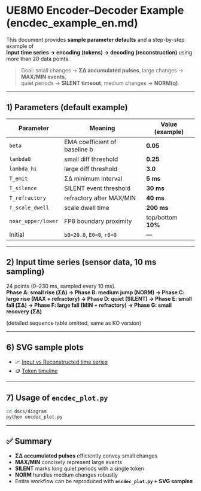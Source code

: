 # UE8M0 Encoder–Decoder Example (encdec_example_en.md)

This document provides **sample parameter defaults** and a step-by-step example of  
**input time series → encoding (tokens) → decoding (reconstruction)** using more than 20 data points.

> Goal: small changes → **ΣΔ accumulated pulses**, large changes → **MAX/MIN events**,  
> quiet periods → **SILENT timeout**, medium changes → **NORM(q)**.

---

## 1) Parameters (default example)

| Parameter | Meaning | Value (example) |
|---|---|---|
| `beta` | EMA coefficient of baseline b | **0.05** |
| `lambda0` | small diff threshold | **0.25** |
| `lambda_hi` | large diff threshold | **3.0** |
| `T_emit` | ΣΔ minimum interval | **5 ms** |
| `T_silence` | SILENT event threshold | **30 ms** |
| `T_refractory` | refractory after MAX/MIN | **40 ms** |
| `T_scale_dwell` | scale dwell time | **200 ms** |
| `near_upper/lower` | FP8 boundary proximity | top/bottom **10%** |
| Initial | `b0=20.0`, `E0=0`, `r0=0` | — |

---

## 2) Input time series (sensor data, 10 ms sampling)

24 points (0–230 ms, sampled every 10 ms).  
**Phase A: small rise (ΣΔ) → Phase B: medium jump (NORM) → Phase C: large rise (MAX + refractory) → Phase D: quiet (SILENT) → Phase E: small fall (ΣΔ) → Phase F: large fall (MIN + refractory) → Phase G: small recovery (ΣΔ)**

(detailed sequence table omitted, same as KO version)

---

## 6) SVG sample plots

- 📈 [Input vs Reconstructed time series](diagram/encdec_timeseries.svg)  
- 🪙 [Token timeline](diagram/encdec_tokens.svg)

---

## 7) Usage of `encdec_plot.py`

```bash
cd docs/diagram
python encdec_plot.py
```

---

## ✅ Summary

- **ΣΔ accumulated pulses** efficiently convey small changes  
- **MAX/MIN** concisely represent large events  
- **SILENT** marks long quiet periods with a single token  
- **NORM** handles medium changes robustly  
- Entire workflow can be reproduced with **`encdec_plot.py` + SVG samples**
